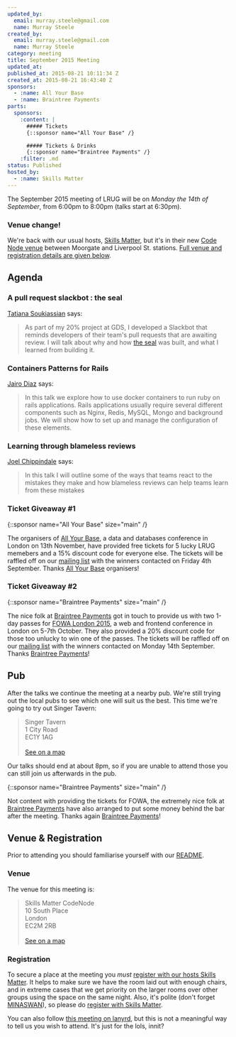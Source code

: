 ```yaml
---
updated_by:
  email: murray.steele@gmail.com
  name: Murray Steele
created_by:
  email: murray.steele@gmail.com
  name: Murray Steele
category: meeting
title: September 2015 Meeting
updated_at:
published_at: 2015-08-21 10:11:34 Z
created_at: 2015-08-21 16:43:40 Z
sponsors:
  - :name: All Your Base
  - :name: Braintree Payments
parts:
  sponsors:
    :content: |
      ##### Tickets
      {::sponsor name="All Your Base" /}

      ##### Tickets & Drinks
      {::sponsor name="Braintree Payments" /}
    :filter: .md
status: Published
hosted_by:
  - :name: Skills Matter
---
```


The September 2015 meeting of LRUG will be on *Monday the 14th of September*, from 6:00pm to 8:00pm (talks start at 6:30pm).

### Venue change!

We're back with our usual hosts, [Skills Matter](http://www.skillsmatter.com), but it's in their new [Code Node venue](https://skillsmatter.com/locations/264-skills-matter-codenode) between Moorgate and Liverpool St. stations.  [Full venue and registration details are given below](#sep15registration).

Agenda
------

### A pull request slackbot : the seal

[Tatiana Soukiassian](https://twitter.com/binaryberry) says:

> As part of my 20% project at GDS, I developed a Slackbot that reminds
> developers of their team's pull requests that are awaiting review. I
> will talk about why and how [the seal](https://github.com/binaryberry/seal/)
> was built, and what I learned from building it.

### Containers Patterns for Rails

[Jairo Diaz](https://twitter.com/codescrum) says:

> In this talk we explore how to use docker containers to run ruby on
> rails applications.  Rails applications usually require several
> different components such as Nginx, Redis, MySQL, Mongo and background
> jobs. We will show how to set up and manage the configuration of these
> elements.

### Learning through blameless reviews

[Joel Chippindale](https://twitter.com/joelchippindale) says:

> In this talk I will outline some of the ways that teams react to the
> mistakes they make and how blameless reviews can help teams learn from
> these mistakes

### Ticket Giveaway #1

{::sponsor name="All Your Base" size="main" /}

The organisers of [All Your Base](http://allyourbaseconf.com/2015/), a data and databases conference in London on 13th November, have provided free tickets for 5 lucky LRUG memebers and a 15% discount code for everyone else.  The tickets will be raffled off on our [mailing list](/mailing-list) with the winners contacted on Friday 4th September.  Thanks [All Your Base](http://allyourbaseconf.com/2015/) organisers!

### Ticket Giveaway #2

{::sponsor name="Braintree Payments" size="main" /}

The nice folk at [Braintree Payments](http://braintreepayments.com/) got in touch to provide us with two 1-day passes for [FOWA London 2015](https://www.google.com/url?q=https://futureofwebapps.com/london-2015/&sa=D&usg=AFQjCNFk7OQF0n8x7h7KsPZ4NqZEvJtDXw), a web and frontend conference in London on 5-7th October.  They also provided a 20% discount code for those too unlucky to win one of the passes.  The tickets will be raffled off on our [mailing list](/mailing-list) with the winners contacted on Monday 14th September.  Thanks [Braintree Payments](http://braintreepayments.com/)!

Pub
---

After the talks we continue the meeting at a nearby pub.  We're still trying out the local pubs to see which one will suit us the best.  This time we're going to try out Singer Tavern:

> Singer Tavern<br/>1 City Road<br/>EC1Y 1AG<br/><br/>[See on a map](https://goo.gl/maps/w9kPu)

Our talks should end at about 8pm, so if you are unable to attend those you can still join us afterwards in the pub.

{::sponsor name="Braintree Payments" size="main" /}

Not content with providing the tickets for FOWA, the extremely nice folk at [Braintree Payments](http://braintreepayments.com/) have also arranged to put some money behind the bar after the meeting.  Thanks again [Braintree Payments](http://braintreepayments.com/)!

Venue & Registration <a name="sep15registration">&nbsp;</a>
----------------------------------------------------------

Prior to attending you should familiarise yourself with our [README](http://readme.lrug.org/).

### Venue

The venue for this meeting is:

> Skills Matter CodeNode<br/>10 South Place<br/>London<br/>EC2M 2RB<br/><br/>[See on a map](https://goo.gl/maps/ONJT4)

### Registration

To secure a place at the meeting you *must* [register with our hosts Skills Matter](https://skillsmatter.com/meetups/7284).  It helps to make sure we have the room laid out with enough chairs, and in extreme cases that we get priority on the larger rooms over other groups using the space on the same night.  Also, it's polite (don't forget [MINASWAN](https://en.wikipedia.org/wiki/MINASWAN)), so please do [register with Skills Matter](https://skillsmatter.com/meetups/7284).

You can also follow [this meeting on lanyrd](http://lanyrd.com/2015/lrug-september/), but this is not a meaningful way to tell us you wish to attend.  It's just for the lols, innit?
